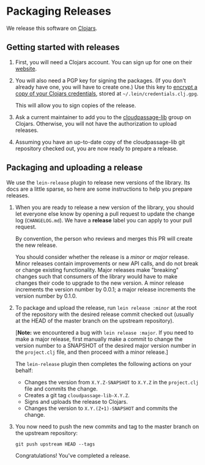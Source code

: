 # Packaging Releases

We release this software on
[Clojars](https://clojars.org/cloudpassage-lib).

## Getting started with releases

1. First, you will need a Clojars account. You can sign up for one on their
   [website](https://clojars.org/register).

2. You will also need a PGP key for signing the packages. (If you don't already
   have one, you will have to create one.) Use this key to [encrypt a copy of
   your Clojars
   credentials](https://github.com/technomancy/leiningen/blob/792750b7a1bdf0499081c72b197df41cee5ef648/doc/DEPLOY.md#gpg),
   stored at `~/.lein/credentials.clj.gpg`.

   This will allow you to sign copies of the release.

3. Ask a current maintainer to add you to the
   [cloudpassage-lib](https://clojars.org/cloudpassage-lib) group on Clojars.
   Otherwise, you will not have the authorization to upload releases.

4. Assuming you have an up-to-date copy of the cloudpassage-lib git repository
   checked out, you are now ready to prepare a release.

## Packaging and uploading a release

We use the `lein-release` plugin to release new versions of the library. Its
docs are a little sparse, so here are some instructions to help you prepare
releases.

1. When you are ready to release a new version of the library, you should let
   everyone else know by opening a pull request to update the change log
   (`CHANGELOG.md`). We have a **release** label you can apply to your pull
   request.

   By convention, the person who reviews and merges this PR will create the new
   release.

   You should consider whether the release is a *minor* or *major* release.
   Minor releases contain improvements or new API calls, and do not break or
   change existing functionality. Major releases make "breaking" changes such
   that consumers of the library would have to make changes their code to
   upgrade to the new version. A minor release increments the version number by
   0.0.1; a major release increments the version number by 0.1.0.

2. To package and upload the release, run `lein release :minor` at the root of
   the repository with the desired release commit checked out (usually at the
   HEAD of the master branch on the upstream repository).

   [**Note:** we encountered a bug with `lein release :major`. If you need to
   make a major release, first manually make a commit to change the version
   number to a SNAPSHOT of the desired major version number in the
   `project.clj` file, and then proceed with a minor release.]

   The `lein-release` plugin then completes the following actions on your
   behalf:

   - Changes the version from `X.Y.Z-SNAPSHOT` to `X.Y.Z` in the `project.clj`
     file and commits the change.
   - Creates a git tag `cloudpassage-lib-X.Y.Z`.
   - Signs and uploads the release to Clojars.
   - Changes the version to `X.Y.(Z+1)-SNAPSHOT` and commits the change.

4. You now need to push the new commits and tag to the master branch on the
   upstream repository:

   ```
   git push upstream HEAD --tags
   ```

   Congratulations! You've completed a release.
